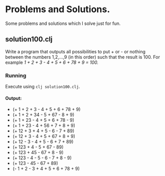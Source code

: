 # Problems and Solutions.
Some problems and solutions which I solve just for fun.

## solution100.clj
  Write a program that outputs all possibilities to put + or - or nothing between the numbers 1,2,…,9 (in this order) such that the result is 100. For example *1 + 2 + 3 - 4 + 5 + 6 + 78 + 9 = 100.*
  
  ### Running
  Execute using `clj solution100.clj`.
  
  #### Output: 
 * (+ 1 + 2 + 3 - 4 + 5 + 6 + 78 + 9)                                                                                                                                                                                                    
 * (+ 1 + 2 + 34 - 5 + 67 - 8 + 9)
 * (+ 1 + 23 - 4 + 5 + 6 + 78 - 9)
 * (+ 1 + 23 - 4 + 56 + 7 + 8 + 9)
 * (+ 12 + 3 + 4 + 5 - 6 - 7 + 89)
 * (+ 12 + 3 - 4 + 5 + 67 + 8 + 9)
 * (+ 12 - 3 - 4 + 5 - 6 + 7 + 89)
 * (+ 123 + 4 - 5 + 67 - 89)
 * (+ 123 + 45 - 67 + 8 - 9)
 * (+ 123 - 4 - 5 - 6 - 7 + 8 - 9)
 * (+ 123 - 45 - 67 + 89)
 * (- 1 + 2 - 3 + 4 + 5 + 6 + 78 + 9)
